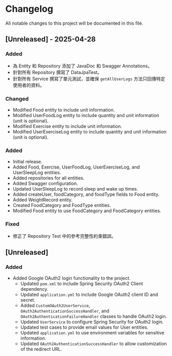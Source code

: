# Changelog

All notable changes to this project will be documented in this file.

## [Unreleased] - 2025-04-28

### Added

*   為 Entity 和 Repository 添加了 JavaDoc 和 Swagger Annotations。
*   針對所有 Repository 撰寫了 DataJpaTest。
*   針對所有 Service 撰寫了單元測試，並確保 `getAllUserLogs` 方法只回傳特定使用者的資料。

### Changed

*   Modified Food entity to include unit information.
*   Modified UserFoodLog entity to include quantity and unit information (unit is optional).
*   Modified Exercise entity to include unit information.
*   Modified UserExerciseLog entity to include quantity and unit information (unit is optional).

### Added

*   Initial release.
*   Added Food, Exercise, UserFoodLog, UserExerciseLog, and UserSleepLog entities.
*   Added repositories for all entities.
*   Added Swagger configuration.
*   Updated UserSleepLog to record sleep and wake up times.
*   Added createUser, foodCategory, and foodType fields to Food entity.
*   Added WeightRecord entity.
*   Created FoodCategory and FoodType entities.
*   Modified Food entity to use FoodCategory and FoodCategory entities.

### Fixed

*   修正了 Repository Test 中的參考完整性約束錯誤。

## [Unreleased]

### Added
- Added Google OAuth2 login functionality to the project.
  - Updated `pom.xml` to include Spring Security OAuth2 Client dependency.
  - Updated `application.yml` to include Google OAuth2 client ID and secret.
  - Added `CustomOAuth2UserService`, `OAuth2AuthenticationSuccessHandler`, and `OAuth2AuthenticationFailureHandler` classes to handle OAuth2 login.
  - Updated `UserService` to configure Spring Security for OAuth2 login.
  - Updated test cases to provide email values for User entities.
  - Updated `application.yml` to use environment variables for sensitive information.
  - Updated `OAuth2AuthenticationSuccessHandler` to allow customization of the redirect URL.
